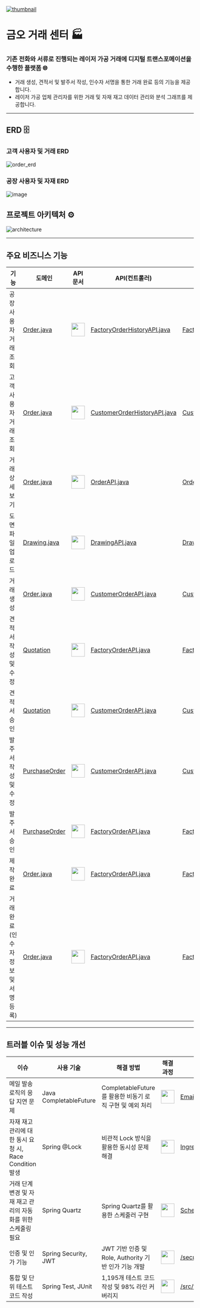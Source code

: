 [![thumbnail](https://github.com/user-attachments/assets/72c6d094-d1d7-4dfb-af1e-38e7f037a671)](https://www.kumoh.org/)

# 금오 거래 센터 🏭
### 기존 전화와 서류로 진행되는 레이저 가공 거래에 디지털 트랜스포메이션을 수행한 플랫폼 🌐
- 거래 생성, 견적서 및 발주서 작성, 인수자 서명을 통한 거래 완료 등의 기능을 제공합니다.
- 레이저 가공 업체 관리자를 위한 거래 및 자재 재고 데이터 관리와 분석 그래프를 제공합니다.

---
## ERD 🗄️
### 고객 사용자 및 거래 ERD
![order_erd](https://github.com/user-attachments/assets/cfd294d5-bd45-47b5-bbaf-8f57aaeff4ad)
### 공장 사용자 및 자재 ERD
![image](https://github.com/user-attachments/assets/19eea7f4-b23e-4022-b31f-d8ccd75ae91d)

## 프로젝트 아키텍처 ⚙️
![architecture](https://github.com/user-attachments/assets/3fa98f8e-a560-4efd-9ec0-adb5f5ae01e9)

---
## 주요 비즈니스 기능
|기능|도메인|API 문서|API(컨트롤러)|서비스|
|-----|---|---|---|---|
|공장 사용자 거래 조회|[Order.java](https://github.com/AppLinkers/LaserOrderManage-server/blob/main/src/main/java/com/laser/ordermanage/order/domain/Order.java)|[<img src="https://github.com/user-attachments/assets/d8f94d14-0b8e-4bf9-82d8-f3485d887a68" width="36" height="36">](https://yuseogi0218.notion.site/factory-order-f6d3fa06212047579af30e9a6da52b22)|[FactoryOrderHistoryAPI.java](https://github.com/AppLinkers/LaserOrderManage-server/blob/main/src/main/java/com/laser/ordermanage/factory/api/FactoryOrderHistoryAPI.java#L83)|[FactoryOrderHistoryService.java](https://github.com/AppLinkers/LaserOrderManage-server/blob/main/src/main/java/com/laser/ordermanage/factory/service/FactoryOrderHistoryService.java#L37)|
|고객 사용자 거래 조회|[Order.java](https://github.com/AppLinkers/LaserOrderManage-server/blob/main/src/main/java/com/laser/ordermanage/order/domain/Order.java)|[<img src="https://github.com/user-attachments/assets/d8f94d14-0b8e-4bf9-82d8-f3485d887a68" width="36" height="36">](https://yuseogi0218.notion.site/customer-order-6dd94e4596e94a438aa343cf4eaa095b)|[CustomerOrderHistoryAPI.java](https://github.com/AppLinkers/LaserOrderManage-server/blob/main/src/main/java/com/laser/ordermanage/customer/api/CustomerOrderHistoryAPI.java#L39)|[CustomerOrderHistoryService.java](https://github.com/AppLinkers/LaserOrderManage-server/blob/main/src/main/java/com/laser/ordermanage/customer/service/CustomerOrderHistoryService.java#L23)|
|거래 상세 보기|[Order.java](https://github.com/AppLinkers/LaserOrderManage-server/blob/main/src/main/java/com/laser/ordermanage/order/domain/Order.java)|[<img src="https://github.com/user-attachments/assets/d8f94d14-0b8e-4bf9-82d8-f3485d887a68" width="36" height="36">](https://yuseogi0218.notion.site/order-order-id-detail-470c46c0bd864ec18db1623ed116a43c)|[OrderAPI.java](https://github.com/AppLinkers/LaserOrderManage-server/blob/main/src/main/java/com/laser/ordermanage/order/api/OrderAPI.java#L30)|[OrderService.java](https://github.com/AppLinkers/LaserOrderManage-server/blob/main/src/main/java/com/laser/ordermanage/order/service/OrderService.java#L43)|
|도면 파일 업로드|[Drawing.java](https://github.com/AppLinkers/LaserOrderManage-server/blob/main/src/main/java/com/laser/ordermanage/order/domain/Drawing.java)|[<img src="https://github.com/user-attachments/assets/d8f94d14-0b8e-4bf9-82d8-f3485d887a68" width="36" height="36">](https://yuseogi0218.notion.site/drawing-440a4747c37f49fa95a85e8d64eacdea)|[DrawingAPI.java](https://github.com/AppLinkers/LaserOrderManage-server/blob/main/src/main/java/com/laser/ordermanage/order/api/DrawingAPI.java#L28)|[DrawingService.java](https://github.com/AppLinkers/LaserOrderManage-server/blob/main/src/main/java/com/laser/ordermanage/order/service/DrawingService.java#L62)|
|거래 생성|[Order.java](https://github.com/AppLinkers/LaserOrderManage-server/blob/main/src/main/java/com/laser/ordermanage/order/domain/Order.java)|[<img src="https://github.com/user-attachments/assets/d8f94d14-0b8e-4bf9-82d8-f3485d887a68" width="36" height="36">](https://yuseogi0218.notion.site/customer-order-937ea33127634883be5a28c41c35efbe)|[CustomerOrderAPI.java](https://github.com/AppLinkers/LaserOrderManage-server/blob/main/src/main/java/com/laser/ordermanage/customer/api/CustomerOrderAPI.java#L41)|[CustomerOrderService.java](https://github.com/AppLinkers/LaserOrderManage-server/blob/main/src/main/java/com/laser/ordermanage/customer/service/CustomerOrderService.java#L45)|
|견적서 작성 및 수정|[Quotation](https://github.com/AppLinkers/LaserOrderManage-server/blob/main/src/main/java/com/laser/ordermanage/order/domain/Quotation.java)|[<img src="https://github.com/user-attachments/assets/d8f94d14-0b8e-4bf9-82d8-f3485d887a68" width="36" height="36">](https://yuseogi0218.notion.site/factory-order-order-id-quotation-649e8458f83b47d290635019c63ac9d1)|[FactoryOrderAPI.java](https://github.com/AppLinkers/LaserOrderManage-server/blob/main/src/main/java/com/laser/ordermanage/factory/api/FactoryOrderAPI.java#L66)|[FactoryOrderService.java](https://github.com/AppLinkers/LaserOrderManage-server/blob/main/src/main/java/com/laser/ordermanage/factory/service/FactoryOrderService.java#L51)|
|견적서 승인|[Quotation](https://github.com/AppLinkers/LaserOrderManage-server/blob/main/src/main/java/com/laser/ordermanage/order/domain/Quotation.java)|[<img src="https://github.com/user-attachments/assets/d8f94d14-0b8e-4bf9-82d8-f3485d887a68" width="36" height="36">](https://yuseogi0218.notion.site/customer-order-order-id-quotation-8a9849d498fa4d85aadf4176bdfb53c0)|[CustomerOrderAPI.java](https://github.com/AppLinkers/LaserOrderManage-server/blob/main/src/main/java/com/laser/ordermanage/customer/api/CustomerOrderAPI.java#L167)|[CustomerOrderService.java](https://github.com/AppLinkers/LaserOrderManage-server/blob/main/src/main/java/com/laser/ordermanage/customer/service/CustomerOrderService.java#L174)|
|발주서 작성 및 수정|[PurchaseOrder](https://github.com/AppLinkers/LaserOrderManage-server/blob/main/src/main/java/com/laser/ordermanage/order/domain/PurchaseOrder.java)|[<img src="https://github.com/user-attachments/assets/d8f94d14-0b8e-4bf9-82d8-f3485d887a68" width="36" height="36">](https://yuseogi0218.notion.site/customer-order-order-id-purchase-order-a677dc9a4c1d4b03a8fff1e999e63710)|[CustomerOrderAPI.java](https://github.com/AppLinkers/LaserOrderManage-server/blob/main/src/main/java/com/laser/ordermanage/customer/api/CustomerOrderAPI.java#L189)|[CustomerOrderService.java](https://github.com/AppLinkers/LaserOrderManage-server/blob/main/src/main/java/com/laser/ordermanage/customer/service/CustomerOrderService.java#L189)|
|발주서 승인|[PurchaseOrder](https://github.com/AppLinkers/LaserOrderManage-server/blob/main/src/main/java/com/laser/ordermanage/order/domain/PurchaseOrder.java)|[<img src="https://github.com/user-attachments/assets/d8f94d14-0b8e-4bf9-82d8-f3485d887a68" width="36" height="36">](https://yuseogi0218.notion.site/factory-order-order-id-purchase-order-7161e2e67f4e49b2b9835b2527158c64)|[FactoryOrderAPI.java](https://github.com/AppLinkers/LaserOrderManage-server/blob/main/src/main/java/com/laser/ordermanage/factory/api/FactoryOrderAPI.java#L99)|[FactoryOrderService.java](https://github.com/AppLinkers/LaserOrderManage-server/blob/main/src/main/java/com/laser/ordermanage/factory/service/FactoryOrderService.java#L100)|
|제작 완료|[Order.java](https://github.com/AppLinkers/LaserOrderManage-server/blob/main/src/main/java/com/laser/ordermanage/order/domain/Order.java)|[<img src="https://github.com/user-attachments/assets/d8f94d14-0b8e-4bf9-82d8-f3485d887a68" width="36" height="36">](https://yuseogi0218.notion.site/factory-order-order-id-stage-production-completed-f103cafd214d4de698ae0c8b6d1e646b)|[FactoryOrderAPI.java](https://github.com/AppLinkers/LaserOrderManage-server/blob/main/src/main/java/com/laser/ordermanage/factory/api/FactoryOrderAPI.java#L117)|[FactoryOrderService.java](https://github.com/AppLinkers/LaserOrderManage-server/blob/main/src/main/java/com/laser/ordermanage/factory/service/FactoryOrderService.java#L115)|
|거래 완료(인수자 정보 및 서명 등록)|[Order.java](https://github.com/AppLinkers/LaserOrderManage-server/blob/main/src/main/java/com/laser/ordermanage/order/domain/Order.java)|[<img src="https://github.com/user-attachments/assets/d8f94d14-0b8e-4bf9-82d8-f3485d887a68" width="36" height="36">](https://yuseogi0218.notion.site/factory-order-order-id-stage-completed-e7af1331dba749ca9e34cdf1d68a9be3)|[FactoryOrderAPI.java](https://github.com/AppLinkers/LaserOrderManage-server/blob/main/src/main/java/com/laser/ordermanage/factory/api/FactoryOrderAPI.java#L159)|[FactoryOrderService.java](https://github.com/AppLinkers/LaserOrderManage-server/blob/main/src/main/java/com/laser/ordermanage/factory/service/FactoryOrderService.java#L143)|


---
## 트러블 이슈 및 성능 개선
|이슈|사용 기술|해결 방법|해결 과정|주요 코드|
|-----|---|----|----|--|
|메일 발송 로직의 응답 지연 문제|Java CompletableFuture|CompletableFuture를 활용한 비동기 로직 구현 및 예외 처리|[<img src="https://github.com/user-attachments/assets/d8f94d14-0b8e-4bf9-82d8-f3485d887a68" width="36" height="36">](https://yuseogi0218.notion.site/1255a0fb769580bc8033e4333e03e452)|[EmailService.java](https://github.com/AppLinkers/LaserOrderManage-server/blob/main/src/main/java/com/laser/ordermanage/common/email/EmailService.java)|
|자재 재고 관리에 대한 동시 요청 시, Race Condition 발생|Spring @Lock|비관적 Lock 방식을 활용한 동시성 문제 해결|[<img src="https://github.com/user-attachments/assets/d8f94d14-0b8e-4bf9-82d8-f3485d887a68" width="36" height="36">](https://yuseogi0218.notion.site/1255a0fb769580578c63f445dc930f5d)|[Ingredientrepository.java](https://github.com/AppLinkers/LaserOrderManage-server/blob/main/src/main/java/com/laser/ordermanage/ingredient/repository/IngredientRepository.java)|
|거래 단계 변경 및 자재 재고 관리의 자동화를 위한 스케줄링 필요|Spring Quartz|Spring Quartz를 활용한 스케줄러 구현|[<img src="https://github.com/user-attachments/assets/d8f94d14-0b8e-4bf9-82d8-f3485d887a68" width="36" height="36">](https://yuseogi0218.notion.site/Quartz-27fd3a606be645268aaba11231045301)|[ScheduleService.java](https://github.com/AppLinkers/LaserOrderManage-server/blob/main/src/main/java/com/laser/ordermanage/common/scheduler/service/ScheduleService.java)|
|인증 및 인가 기능|Spring Security, JWT|JWT 기반 인증 및 Role, Authority 기반 인가 기능 개발|[<img src="https://github.com/user-attachments/assets/d8f94d14-0b8e-4bf9-82d8-f3485d887a68" width="36" height="36">](https://yuseogi0218.notion.site/JWT-Role-Authority-af00936eb7fd49789cf76572ad5ce73c)|[/security](https://github.com/AppLinkers/LaserOrderManage-server/tree/main/src/main/java/com/laser/ordermanage/common/security)|
|통합 및 단위 테스트 코드 작성|Spring Test, JUnit|1,195개 테스트 코드 작성 및 98% 라인 커버리지|[<img src="https://github.com/user-attachments/assets/d8f94d14-0b8e-4bf9-82d8-f3485d887a68" width="36" height="36">](https://yuseogi0218.notion.site/ba1f4147d2c6451ba97f99de92103e84)|[/src/test/](https://github.com/AppLinkers/LaserOrderManage-server/tree/main/src/test)|

